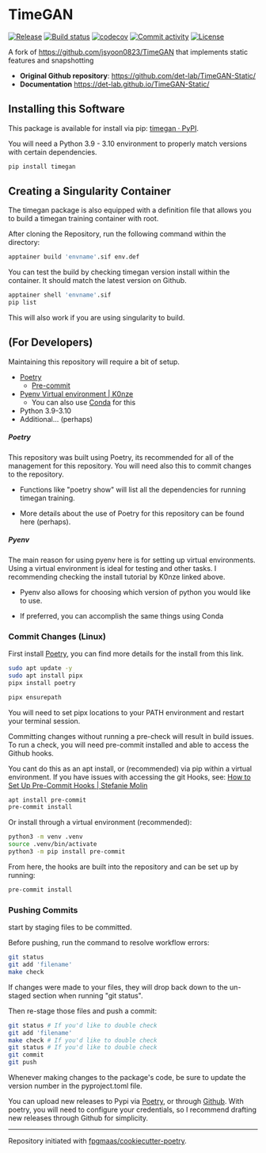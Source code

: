 # TimeGAN

[![Release](https://img.shields.io/github/v/release/det-lab/TimeGAN-Static)](https://img.shields.io/github/v/release/det-lab/TimeGAN-Static)
[![Build status](https://img.shields.io/github/actions/workflow/status/det-lab/TimeGAN-Static/main.yml?branch=main)](https://github.com/det-lab/TimeGAN-Static/actions/workflows/main.yml?query=branch%3Amain)
[![codecov](https://codecov.io/gh/det-lab/TimeGAN-Static/branch/main/graph/badge.svg)](https://codecov.io/gh/det-lab/TimeGAN-Static)
[![Commit activity](https://img.shields.io/github/commit-activity/m/det-lab/TimeGAN-Static)](https://img.shields.io/github/commit-activity/m/det-lab/TimeGAN-Static)
[![License](https://img.shields.io/github/license/det-lab/timegan-static)](https://img.shields.io/github/license/det-lab/timegan-static)

A fork of https://github.com/jsyoon0823/TimeGAN that implements static features and snapshotting

- **Original Github repository**: <https://github.com/det-lab/TimeGAN-Static/>
- **Documentation** <https://det-lab.github.io/TimeGAN-Static/>

## Installing this Software

This package is available for install via pip: [timegan · PyPI](https://pypi.org/project/timegan/).

You will need a Python 3.9 - 3.10 environment to properly match versions with certain dependencies.

```bash
pip install timegan
```

## Creating a Singularity Container

The timegan package is also equipped with a definition file that allows you to build a timegan training container with root.

After cloning the Repository, run the following command within the directory:

```bash
apptainer build 'envname'.sif env.def
```

You can test the build by checking timegan version install within the container. It should match the latest version on Github.

```bash
apptainer shell 'envname'.sif
pip list
```

This will also work if you are using singularity to build.

## (For Developers)

Maintaining this repository will require a bit of setup.

- [Poetry](https://python-poetry.org/docs/)
  - [Pre-commit](https://pre-commit.com/)
- [Pyenv Virtual environment | K0nze](https://k0nze.dev/posts/install-pyenv-venv-vscode/)
  - You can also use [Conda](https://docs.conda.io/projects/conda/en/latest/user-guide/tasks/manage-environments.html) for this
- Python 3.9-3.10
- Additional... (perhaps)

<h5> Poetry </h5>
This repository was built using Poetry, its recommended for all of the management for this repository. You will need also this to commit changes to the repository.

- Functions like "poetry show" will list all the dependencies for running timegan training.

- More details about the use of Poetry for this repository can be found here (perhaps).

<h5>Pyenv</h5>
The main reason for using pyenv here is for setting up virtual environments.
Using a virtual environment is ideal for testing and other tasks. I recommending checking the install tutorial by K0nze linked above.

- Pyenv also allows for choosing which version of python you would like to use.

- If preferred, you can accomplish the same things using Conda

<h3>Commit Changes (Linux) </h3>

First install [Poetry](https://python-poetry.org/docs/), you can find more details for the install from this link.

```bash
sudo apt update -y
sudo apt install pipx
pipx install poetry

pipx ensurepath
```

You will need to set pipx locations to your PATH environment and restart your terminal session.

Committing changes without running a pre-check will result in build issues. To run a check, you will need pre-commit installed and able to access the Github hooks.

You cant do this as an apt install, or (recommended) via pip within a virtual environment. If you have issues with accessing the git Hooks, see: [How to Set Up Pre-Commit Hooks | Stefanie Molin](https://stefaniemolin.com/articles/devx/pre-commit/setup-guide/)

```bash
apt install pre-commit
pre-commit install
```

Or install through a virtual environment (recommended):

```bash
python3 -m venv .venv
source .venv/bin/activate
python3 -m pip install pre-commit
```

From here, the hooks are built into the repository and can be set up by running:

```bash
pre-commit install
```

<h3>Pushing Commits</h3>
start by staging files to be committed.

Before pushing, run the command to resolve workflow errors:

```bash
git status
git add 'filename'
make check
```

If changes were made to your files, they will drop back down to the un-staged section when running "git status".

Then re-stage those files and push a commit:

```bash
git status # If you'd like to double check
git add 'filename'
make check # If you'd like to double check
git status # If you'd like to double check
git commit
git push
```

Whenever making changes to the package's code, be sure to update the version number in the pyproject.toml file.

You can upload new releases to Pypi via [Poetry](https://python-poetry.org/docs/cli/#publish), or through [Github](https://github.com/det-lab/TimeGAN-Static/releases). With poetry, you will need to configure your credentials, so I recommend drafting new releases through Github for simplicity.

---

Repository initiated with [fpgmaas/cookiecutter-poetry](https://github.com/fpgmaas/cookiecutter-poetry).
